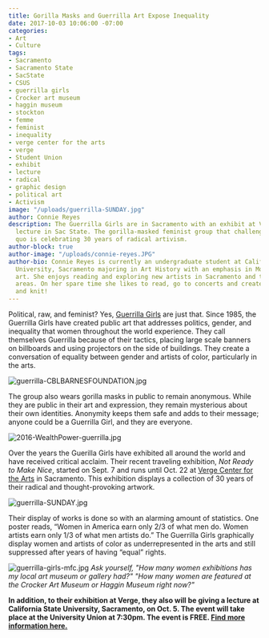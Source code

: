 ```yaml
---
title: Gorilla Masks and Guerrilla Art Expose Inequality
date: 2017-10-03 10:06:00 -07:00
categories:
- Art
- Culture
tags:
- Sacramento
- Sacramento State
- SacState
- CSUS
- guerrilla girls
- Crocker art museum
- haggin museum
- stockton
- femme
- feminist
- inequality
- verge center for the arts
- verge
- Student Union
- exhibit
- lecture
- radical
- graphic design
- political art
- Activism
image: "/uploads/guerrilla-SUNDAY.jpg"
author: Connie Reyes
description: The Guerrilla Girls are in Sacramento with an exhibit at Verge and a
  lecture in Sac State. The gorilla-masked feminist group that challenges the status
  quo is celebrating 30 years of radical artivism.
author-block: true
author-image: "/uploads/connie-reyes.JPG"
author-bio: Connie Reyes is currently an undergraduate student at California State
  University, Sacramento majoring in Art History with an emphasis in Modern and Contemporary
  art. She enjoys reading and exploring new artists in Sacramento and the surrounding
  areas. On her spare time she likes to read, go to concerts and create art, jewelry
  and knit!
---
```


Political, raw, and feminist? Yes, [Guerrilla Girls](https://www.guerrillagirls.com/) are just that. Since 1985, the Guerrilla Girls have created public art that addresses politics, gender, and inequality that women throughout the world experience. They call themselves Guerrilla because of their tactics, placing large scale banners on billboards and using projectors on the side of  buildings.  They create a conversation of equality between gender and artists of color, particularly in the arts.   
     
  
![guerrilla-CBLBARNESFOUNDATION.jpg](/uploads/guerrilla-CBLBARNESFOUNDATION.jpg)    
   
The group also wears gorilla masks in public to remain anonymous. While they are public in their art and expression, they remain mysterious about their own identities. Anonymity keeps them safe and adds to their message; anyone could be a Guerrilla Girl, and they are everyone.   
   
    
![2016-WealthPower-guerrilla.jpg](/uploads/2016-WealthPower-guerrilla.jpg)   
    
   
Over the years the Guerilla Girls have exhibited all around the world and have received critical acclaim. Their recent traveling exhibition, _Not Ready to Make Nice_, started on Sept. 7  and runs until Oct. 22 at [Verge Center for the Arts](http://www.vergeart.com/exhibitions/not-ready-to-make-nice-guerrilla-girls-in-the-artworld-and-beyond/) in Sacramento. This exhibition displays a collection of 30 years of their radical and thought-provoking artwork.    
    
![guerrilla-SUNDAY.jpg](/uploads/guerrilla-SUNDAY.jpg)

Their display of works is done so with an alarming amount of statistics. One poster reads, “Women in America earn only 2/3 of what men do. Women artists earn only 1/3 of what men artists do.” The Guerrilla Girls graphically display women and artists of color as underrepresented in the arts and still suppressed after years of having “equal” rights.   
   
![guerrilla-girls-mfc.jpg](/uploads/guerrilla-girls-mfc.jpg)
_Ask yourself, "How many women exhibitions has my local art museum or gallery had?" "How many women are featured at the Crocker Art Museum or Haggin Museum right now?"_
   
**In addition, to their exhibition at Verge, they also will be giving a lecture at California State University, Sacramento, on Oct. 5.  The event will take place at the University Union at 7:30pm. The event is FREE. [Find more information here.](https://theuniversityunion.com/unique/event/guerrilla-girls)**
